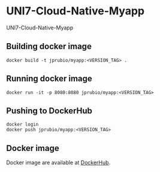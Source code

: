 # UNI7-Cloud-Native-Myapp
UNI7-Cloud-Native-Myapp

## Building docker image
```
docker build -t jprubio/myapp:<VERSION_TAG> . 
```

## Running docker image
```
docker run -it -p 8080:8080 jprubio/myapp:<VERSION_TAG>
```

## Pushing to DockerHub
```
docker login 
docker push jprubio/myapp:<VERSION_TAG>
```

## Docker image
Docker image are available at [DockerHub](https://hub.docker.com/r/jprubio/myapp).
